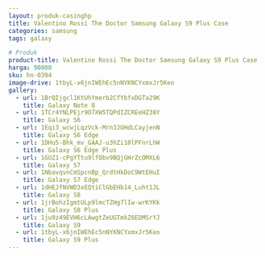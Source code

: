 ```yaml
---
layout: produk-casinghp
title: Valentino Rossi The Doctor Samsung Galaxy S9 Plus Case
categories: samsung
tags: galaxy

# Produk
product-title: Valentino Rossi The Doctor Samsung Galaxy S9 Plus Case
harga: 90000
sku: hn-0394
image-drive: 1tbyL-x6jnIWEhEc5nNYKNCYxmxJr5Keo
gallery:
  - url: 1BrQIjgcl1KtUhYmerb2CfYbfxDGTa29K
    title: Galaxy Note 8
  - url: 1TCr4YNLPEjr9O7XW5TQPdIZCREeHZ38Y
    title: Galaxy S6
  - url: 1Eqi3_wcwjLqzVck-Mrn3JUHdLCayjenN
    title: Galaxy S6 Edge
  - url: 1DHu5-Bhk_mv_GAAJ-u3hZi10lPFnrLhW
    title: Galaxy S6 Edge Plus
  - url: 1GUZ1-cPgYTtu9lfObv9BQjGHrZcOMXL6
    title: Galaxy S7
  - url: 1NbavqvnCmSpcnBp_QrdtHkDoC9WtEHuI
    title: Galaxy S7 Edge
  - url: 1dHEJfNVWD3xEQtiClGbEHb14_Luht1JL
    title: Galaxy S8
  - url: 1jrBohzIgmtULp9lmcTZHg7lIw-wrKYKk
    title: Galaxy S8 Plus
  - url: 1ju9z49EVH6cLAwgtZeUGTmkZ6EDMSrYJ
    title: Galaxy S9
  - url: 1tbyL-x6jnIWEhEc5nNYKNCYxmxJr5Keo
    title: Galaxy S9 Plus
---
```

